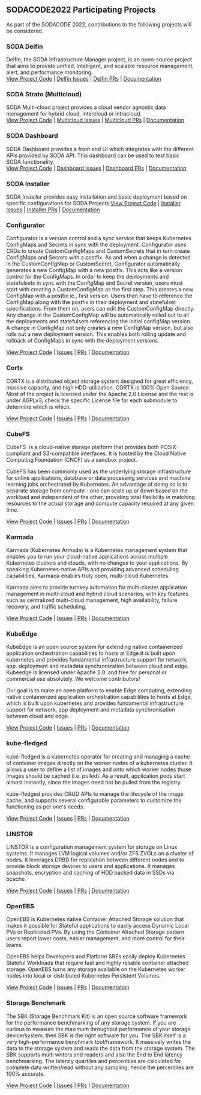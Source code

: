 ## SODACODE2022 Participating Projects
As part of the SODACODE 2022, contributions to the following projects will be considered.

### SODA Delfin
Delfin, the SODA Infrastructure Manager project, is an open-source project that aims to provide unified, intelligent, and scalable resource management, alert, and  performance monitoring.  
[View Project Code](https://github.com/sodafoundation/delfin) | [Delfin Issues](https://github.com/sodafoundation/delfin/issues) | [Delfin PRs](https://github.com/sodafoundation/delfin/pulls) | [Documentation](https://docs.sodafoundation.io)

### SODA Strato (Multicloud)
SODA Multi-cloud project provides a cloud vendor agnostic data management for hybrid cloud, intercloud or intracloud.  
[View Project Code](https://github.com/sodafoundation/multi-cloud) | [Multicloud Issues](https://github.com/sodafoundation/multi-cloud/issues) | [Multicloud PRs](https://github.com/sodafoundation/multi-cloud/pulls) | [Documentation](https://docs.sodafoundation.io)

### SODA Dashboard
SODA Dashboard provides a front end UI which integrates with the different APIs provided by SODA API. This dashboard can be used to test basic SODA functionality.  
[View Project Code](https://github.com/sodafoundation/dashboard) | [Dashboard Issues](https://github.com/sodafoundation/dashboard/issues) | [Dashboard PRs](https://github.com/sodafoundation/dashboard/pulls) | [Documentation](https://docs.sodafoundation.io)

### SODA Installer
SODA Installer provides easy installation and basic deployment based on specific configurations for SODA Projects
[View Project Code](https://github.com/sodafoundation/installer) | [Installer Issues](https://github.com/sodafoundation/installer/issues) | [Installer PRs](https://github.com/sodafoundation/installer/pulls) | [Documentation](https://docs.sodafoundation.io)

### Configurator  
Configurator is a version control and a sync service that keeps Kubernetes ConfigMaps and Secrets in sync with the deployment. Configurator uses CRDs to create CustomConfigMaps and CustomSecrets that in turn create ConfigMaps and Secrets with a postfix. As and when a change is detected in the CustomConfigMap or CustomSecret, Configurator automatically generates a new ConfigMap with a new postfix. This acts like a version control for the ConfigMaps. In order to keep the deployments and statefulsets in sync with the ConfigMap and Secret version, users must start with creating a CustomConfigMap as the first step. This creates a new ConfigMap with a postfix ie., first version. Users then have to reference the ConfigMap along with the postfix in their deployment and statefulset specifications. From them on, users can edit the CustomConfigMap directly. Any change in the CustomConfigMap will be automatically rolled out to all the deployments and statefulsets referencing the initial configMap version. A change in ConfigMap not only creates a new ConfigMap version, but also rolls out a new deployment version. This enables both rolling update and rollback of ConfigMaps in sync with the deployment versions.

[View Project Code](https://github.com/gopaddle-io/configurator.git) | [Issues](https://github.com/gopaddle-io/configurator/issues) | [PRs](https://github.com/gopaddle-io/configurator/pulls) | [Documentation](https://gopaddle-io.github.io/configurator/docs/Introduction/)

### Cortx  
CORTX is a distributed object storage system designed for great efficiency, massive capacity, and high HDD-utilization. CORTX is 100% Open Source. Most of the project is licensed under the Apache 2.0 License and the rest is under AGPLv3; check the specific License file for each submodule to determine which is which.

[View Project Code](https://github.com/Seagate/CORTX) | [Issues](https://github.com/Seagate/cortx/issues) | [PRs](https://github.com/Seagate/cortx/pulls) | [Documentation](https://github.com/Seagate/cortx/blob/main/QUICK_START.md)

### CubeFS  

CubeFS  is a cloud-native storage platform that provides both POSIX-compliant and S3-compatible interfaces. It is hosted by the Cloud Native Computing Foundation (CNCF) as a sandbox project.

CubeFS has been commonly used as the underlying storage infrastructure for online applications, database or data processing services and machine learning jobs orchestrated by Kubernetes. An advantage of doing so is to separate storage from compute - one can scale up or down based on the workload and independent of the other, providing total flexibility in matching resources to the actual storage and compute capacity required at any given time.

[View Project Code](https://github.com/cubeFS/cubefs) | [Issues](https://github.com/cubeFS/cubefs/issues) | [PRs](https://github.com/cubeFS/cubefs/pulls) | [Documentation](https://cubefs.readthedocs.io/en/latest/)

### Karmada  

Karmada (Kubernetes Armada) is a Kubernetes management system that enables you to run your cloud-native applications across multiple Kubernetes clusters and clouds, with no changes to your applications. By speaking Kubernetes-native APIs and providing advanced scheduling capabilities, Karmada enables truly open, multi-cloud Kubernetes.

Karmada aims to provide turnkey automation for multi-cluster application management in multi-cloud and hybrid cloud scenarios, with key features such as centralized multi-cloud management, high availability, failure recovery, and traffic scheduling.

[View Project Code](https://github.com/karmada-io/karmada) | [Issues](https://github.com/karmada-io/karmada/issues) | [PRs](https://github.com/karmada-io/karmada/pulls) | [Documentation](https://github.com/karmada-io/karmada/blob/master/README.md)

### KubeEdge  

KubeEdge is an open source system for extending native containerized application orchestration capabilities to hosts at Edge.It is built upon kubernetes and provides fundamental infrastructure support for network, app. deployment and metadata synchronization between cloud and edge. Kubeedge is licensed under Apache 2.0. and free for personal or commercial use absolutely. We welcome contributors!

Our goal is to make an open platform to enable Edge computing, extending native containerized application orchestration capabilities to hosts at Edge, which is built upon kubernetes and provides fundamental infrastructure support for network, app deployment and metadata synchronisation between cloud and edge.

[View Project Code](https://github.com/kubeedge) | [Issues](https://github.com/kubeedge/kubeedge/issues) | [PRs](https://github.com/kubeedge/kubeedge/pulls) | [Documentation](https://kubeedge.io/en/)

### kube-fledged
kube-fledged is a kubernetes operator for creating and managing a cache of container images directly on the worker nodes of a kubernetes cluster. It allows a user to define a list of images and onto which worker nodes those images should be cached (i.e. pulled). As a result, application pods start almost instantly, since the images need not be pulled from the registry.

kube-fledged provides CRUD APIs to manage the lifecycle of the image cache, and supports several configurable parameters to customize the functioning as per one's needs.

[View Project Code](https://github.com/senthilrch/kube-fledged) | [Issues](https://github.com/senthilrch/kube-fledged/issues) | [PRs](https://github.com/senthilrch/kube-fledged/pulls) | [Documentation](https://github.com/senthilrch/kube-fledged#readme)

### LINSTOR  
LINSTOR is a configuration management system for storage on Linux systems. It manages LVM logical volumes and/or ZFS ZVOLs on a cluster of nodes. It leverages DRBD for replication between different nodes and to provide block storage devices to users and applications. It manages snapshots, encryption and caching of HDD backed data in SSDs via bcache.

[View Project Code](https://github.com/LINBIT/linstor-server) | [Issues](https://github.com/LINBIT/linstor-server/issues) | [PRs](https://github.com/LINBIT/linstor-server/pulls) | [Documentation](https://linbit.com/drbd-user-guide/linstor-guide-1_0-en/)

### OpenEBS  
OpenEBS is Kubernetes native Container Attached Storage solution that makes it possible for Stateful applications to easily access Dynamic Local PVs or Replicated PVs. By using the Container Attached Storage pattern users report lower costs, easier management, and more control for their teams.

OpenEBS helps Developers and Platform SREs easily deploy Kubernetes Stateful Workloads that require fast and highly reliable container attached storage. OpenEBS turns any storage available on the Kubernetes worker nodes into local or distributed Kubernetes Persistent Volumes.

[View Project Code](https://github.com/openebs/openebs) | [Issues](https://github.com/openebs/openebs/issues) | [PRs](https://github.com/openebs/openebs/pulls) | [Documentation](https://openebs.io/docs)

### Storage Benchmark  
The SBK (Storage Benchmark Kit) is an open source software framework for the performance benchmarking of any storage system. If you are curious to measure the maximum throughput performance of your storage device/system, then SBK is the right software for you. The SBK itself is a very high-performance benchmark tool/framework. It massively writes the data to the storage system and reads the data from the storage system. The SBK supports multi writers and readers and also the End to End latency benchmarking. The latency quartiles and percentiles are calculated for complete data written/read without any sampling; hence the percentiles are 100% accurate.

[View Project Code](https://github.com/kmgowda/SBK) | [Issues](https://github.com/kmgowda/SBK/issues) | [PRs](https://github.com/kmgowda/SBK/pulls) | [Documentation](https://kmgowda.github.io/SBK/)
